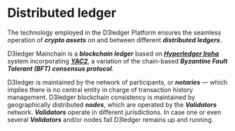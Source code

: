 # Distributed ledger

The technology employed in the D3ledger Platform ensures the
seamless operation of **_crypto assets_** on and between different
**_distributed ledgers_**.

D3ledger Mainchain is a **_blockchain ledger_** based on [**_Hyperledger
Iroha_**](https://www.hyperledger.org/projects/iroha "Hyperledger Iroha") system incorporating [**_YAC2_**](https://arxiv.org/abs/1809.00554 "Zhang, J., Wang, Y., & Liu, D. (2017).
Yac: Yet another distributed consensus algorithm"), a variation of the chain-based
**_Byzantine Fault Tolerant (BFT)_** **_consensus protocol_**.

D3ledger is maintained by the network of participants, or **_notaries_** — which implies there is no central entity in charge of transaction history management.
D3ledger blockchain consistency is maintained by geographically distributed **_nodes_**, which are operated by the **_Validators_** network. **_Validators_** operate in different jurisdictions. In case one or even several **_Validators_** and/or nodes fail D3ledger remains up and running.
